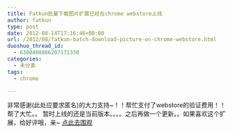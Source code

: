 ```yaml
---
title: Fatkun批量下载图片扩展已经在chrome webstore上线
author: fatkun
type: post
date: 2012-08-14T17:16:46+00:00
url: /2012/08/fatkun-batch-download-picture-on-chrome-webstore.html
duoshuo_thread_id:
  - 6300408866207171330
categories:
  - 未分类
tags:
  - chrome

---
```

非常感谢(此处应要求匿名)的大力支持~！！帮忙支付了webstore的验证费用！！帮了大忙。。
暂时上线的还是当前版本。。。。之后再做一个更新。。如果喜欢这个扩展，给好评哦，亲~
<a href="https://chrome.google.com/webstore/detail/%E6%89%B9%E9%87%8F%E4%B8%8B%E8%BD%BD%E5%9B%BE%E7%89%87/nnjjahlikiabnchcpehcpkdeckfgnohf" title="围观地址" target="_blank">点此去围观</a>
